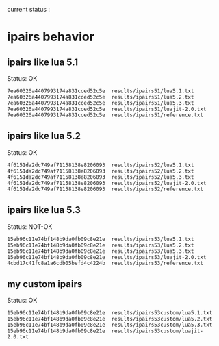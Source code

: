 
current status :

# ipairs behavior


## ipairs like lua 5.1

Status: OK

```
7ea60326a4407993174a831cced52c5e  results/ipairs51/lua5.1.txt
7ea60326a4407993174a831cced52c5e  results/ipairs51/lua5.2.txt
7ea60326a4407993174a831cced52c5e  results/ipairs51/lua5.3.txt
7ea60326a4407993174a831cced52c5e  results/ipairs51/luajit-2.0.txt
7ea60326a4407993174a831cced52c5e  results/ipairs51/reference.txt
```

## ipairs like lua 5.2

Status: OK

```
4f6151da2dc749af71158138e8206093  results/ipairs52/lua5.1.txt
4f6151da2dc749af71158138e8206093  results/ipairs52/lua5.2.txt
4f6151da2dc749af71158138e8206093  results/ipairs52/lua5.3.txt
4f6151da2dc749af71158138e8206093  results/ipairs52/luajit-2.0.txt
4f6151da2dc749af71158138e8206093  results/ipairs52/reference.txt
```

## ipairs like lua 5.3

Status: NOT-OK

```
15eb96c11e74bf148b9da0fb09c8e21e  results/ipairs53/lua5.1.txt
15eb96c11e74bf148b9da0fb09c8e21e  results/ipairs53/lua5.2.txt
15eb96c11e74bf148b9da0fb09c8e21e  results/ipairs53/lua5.3.txt
15eb96c11e74bf148b9da0fb09c8e21e  results/ipairs53/luajit-2.0.txt
4cbd17c41fc8a1a6cdb05befd4c4224b  results/ipairs53/reference.txt
```

## my custom ipairs

Status: OK

```
15eb96c11e74bf148b9da0fb09c8e21e  results/ipairs53custom/lua5.1.txt
15eb96c11e74bf148b9da0fb09c8e21e  results/ipairs53custom/lua5.2.txt
15eb96c11e74bf148b9da0fb09c8e21e  results/ipairs53custom/lua5.3.txt
15eb96c11e74bf148b9da0fb09c8e21e  results/ipairs53custom/luajit-2.0.txt
```
